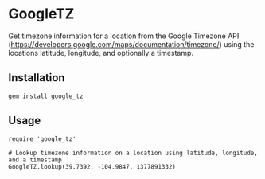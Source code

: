 # GoogleTZ

Get timezone information for a location from the Google Timezone API (https://developers.google.com/maps/documentation/timezone/) using the locations latitude, longitude, and optionally a timestamp.

## Installation
	
	gem install google_tz

## Usage
	
	require 'google_tz'

	# Lookup timezone information on a location using latitude, longitude, and a timestamp
	GoogleTZ.lookup(39.7392, -104.9847, 1377891332)